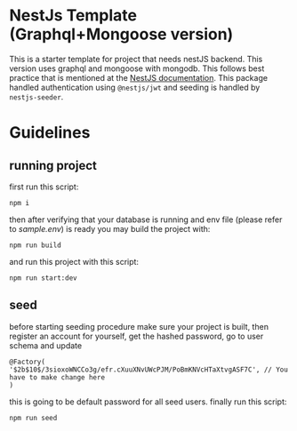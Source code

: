 # NestJs Template (Graphql+Mongoose version)

This is a starter template for project that needs nestJS backend. This version uses graphql and mongoose with mongodb. This follows best practice that is mentioned at the [NestJS documentation](https://docs.nestjs.com/graphql/quick-start). This package handled authentication using `@nestjs/jwt` and seeding is handled by `nestjs-seeder`.

# Guidelines

## running project

first run this script:

`npm i`

then after verifying that your database is running and env file (please refer to _sample.env_) is ready you may build the project with:

`npm run build`

and run this project with this script:

`npm run start:dev`

## seed

before starting seeding procedure make sure your project is built, then register an account for yourself, get the hashed password, go to user schema and update

    @Factory(
    '$2b$10$/3sioxoWNCCo3g/efr.cXuuXNvUWcPJM/PoBmKNVcHTaXtvgASF7C', // You have to make change here
    )

this is going to be default password for all seed users.
finally run this script:

`npm run seed`
